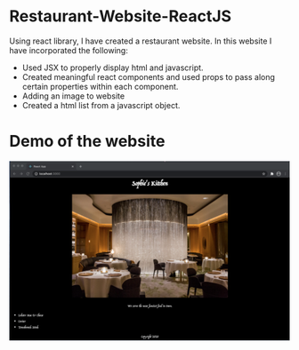 # Restaurant-Website-ReactJS

Using react library, I have created a restaurant website.
In this website I have incorporated the following:

- Used JSX to properly display html and javascript.
- Created meaningful react components and used props to pass along certain properties within each component.
- Adding an image to website
- Created a html list from a javascript object.

# Demo of the website
![resturant_image](https://github.com/JaimeGoB/Restaurant-Website-ReactJS/blob/main/Documentation/restaurant.png)
